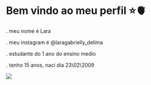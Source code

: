 # Bem vindo ao meu perfil ⭐🫀
. meu nome é Lara 

. meu instagram é @laragabrielly_delima

. estudante do 1 ano do ensino medio  

. tenho 15 anos, naci dia 23\02\2009 

![](https://media.tenor.com/hFZPT9vXz-wAAAAM/horse-funny-horse.gif)

